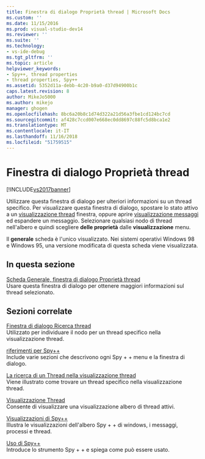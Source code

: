```yaml
---
title: Finestra di dialogo Proprietà thread | Microsoft Docs
ms.custom: ''
ms.date: 11/15/2016
ms.prod: visual-studio-dev14
ms.reviewer: ''
ms.suite: ''
ms.technology:
- vs-ide-debug
ms.tgt_pltfrm: ''
ms.topic: article
helpviewer_keywords:
- Spy++, thread properties
- thread properties, Spy++
ms.assetid: 5352d11a-debb-4c20-b9a0-d37d94900b1c
caps.latest.revision: 8
author: MikeJo5000
ms.author: mikejo
manager: ghogen
ms.openlocfilehash: 8bc6a20b8c1d74d322a21d56a3fbe1cd124bc7cd
ms.sourcegitcommit: af428c7ccd007e668ec0dd8697c88fc5d8bca1e2
ms.translationtype: MT
ms.contentlocale: it-IT
ms.lasthandoff: 11/16/2018
ms.locfileid: "51759515"
---
```

# <a name="thread-properties-dialog-box"></a>Finestra di dialogo Proprietà thread
[!INCLUDE[vs2017banner](../includes/vs2017banner.md)]

Utilizzare questa finestra di dialogo per ulteriori informazioni su un thread specifico. Per visualizzare questa finestra di dialogo, spostare lo stato attivo a un [visualizzazione thread](../debugger/threads-view.md) finestra, oppure aprire [visualizzazione messaggi](../debugger/messages-view.md) ed espandere un messaggio. Selezionare qualsiasi nodo di thread nell'albero e quindi scegliere **delle proprietà** dalle **visualizzazione** menu.  
  
 Il **generale** scheda è l'unico visualizzato. Nei sistemi operativi Windows 98 e Windows 95, una versione modificata di questa scheda viene visualizzata.  
  
## <a name="in-this-section"></a>In questa sezione  
 [Scheda Generale, finestra di dialogo Proprietà thread](../debugger/general-tab-thread-properties-dialog-box.md)  
 Usare questa finestra di dialogo per ottenere maggiori informazioni sul thread selezionato.  
  
## <a name="related-sections"></a>Sezioni correlate  
 [Finestra di dialogo Ricerca thread](../debugger/thread-search-dialog-box.md)  
 Utilizzato per individuare il nodo per un thread specifico nella visualizzazione thread.  
  
 [riferimenti per Spy++](../debugger/spy-increment-reference.md)  
 Include varie sezioni che descrivono ogni Spy + + menu e la finestra di dialogo.  
  
 [La ricerca di un Thread nella visualizzazione thread](../debugger/how-to-search-for-a-thread-in-threads-view.md)  
 Viene illustrato come trovare un thread specifico nella visualizzazione thread.  
  
 [Visualizzazione Thread](../debugger/threads-view.md)  
 Consente di visualizzare una visualizzazione albero di thread attivi.  
  
 [Visualizzazioni di Spy++](../debugger/spy-increment-views.md)  
 Illustra le visualizzazioni dell'albero Spy + + di windows, i messaggi, processi e thread.  
  
 [Uso di Spy++](../debugger/using-spy-increment.md)  
 Introduce lo strumento Spy + + e spiega come può essere usato.



